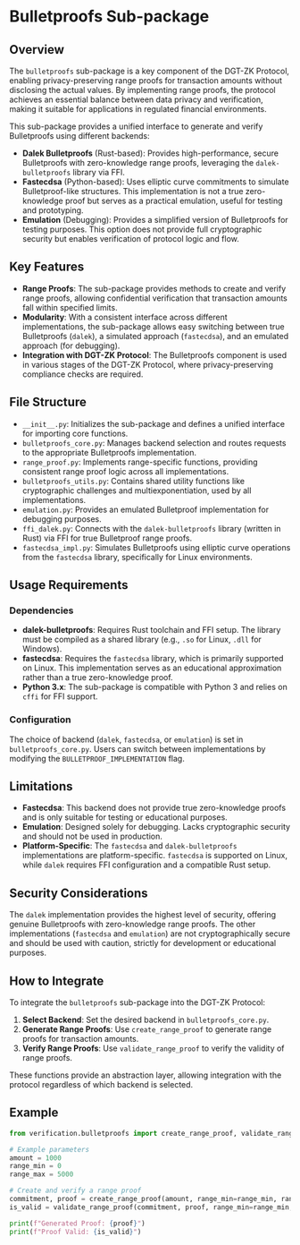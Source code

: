 # Bulletproofs Sub-package

## Overview
The `bulletproofs` sub-package is a key component of the DGT-ZK Protocol, enabling privacy-preserving range proofs for transaction amounts without disclosing the actual values. By implementing range proofs, the protocol achieves an essential balance between data privacy and verification, making it suitable for applications in regulated financial environments.

This sub-package provides a unified interface to generate and verify Bulletproofs using different backends:
- **Dalek Bulletproofs** (Rust-based): Provides high-performance, secure Bulletproofs with zero-knowledge range proofs, leveraging the `dalek-bulletproofs` library via FFI.
- **Fastecdsa** (Python-based): Uses elliptic curve commitments to simulate Bulletproof-like structures. This implementation is not a true zero-knowledge proof but serves as a practical emulation, useful for testing and prototyping.
- **Emulation** (Debugging): Provides a simplified version of Bulletproofs for testing purposes. This option does not provide full cryptographic security but enables verification of protocol logic and flow.

## Key Features
- **Range Proofs**: The sub-package provides methods to create and verify range proofs, allowing confidential verification that transaction amounts fall within specified limits.
- **Modularity**: With a consistent interface across different implementations, the sub-package allows easy switching between true Bulletproofs (`dalek`), a simulated approach (`fastecdsa`), and an emulated approach (for debugging).
- **Integration with DGT-ZK Protocol**: The Bulletproofs component is used in various stages of the DGT-ZK Protocol, where privacy-preserving compliance checks are required.

## File Structure

- `__init__.py`: Initializes the sub-package and defines a unified interface for importing core functions.
- `bulletproofs_core.py`: Manages backend selection and routes requests to the appropriate Bulletproofs implementation.
- `range_proof.py`: Implements range-specific functions, providing consistent range proof logic across all implementations.
- `bulletproofs_utils.py`: Contains shared utility functions like cryptographic challenges and multiexponentiation, used by all implementations.
- `emulation.py`: Provides an emulated Bulletproof implementation for debugging purposes.
- `ffi_dalek.py`: Connects with the `dalek-bulletproofs` library (written in Rust) via FFI for true Bulletproof range proofs.
- `fastecdsa_impl.py`: Simulates Bulletproofs using elliptic curve operations from the `fastecdsa` library, specifically for Linux environments.

## Usage Requirements

### Dependencies
- **dalek-bulletproofs**: Requires Rust toolchain and FFI setup. The library must be compiled as a shared library (e.g., `.so` for Linux, `.dll` for Windows).
- **fastecdsa**: Requires the `fastecdsa` library, which is primarily supported on Linux. This implementation serves as an educational approximation rather than a true zero-knowledge proof.
- **Python 3.x**: The sub-package is compatible with Python 3 and relies on `cffi` for FFI support.

### Configuration
The choice of backend (`dalek`, `fastecdsa`, or `emulation`) is set in `bulletproofs_core.py`. Users can switch between implementations by modifying the `BULLETPROOF_IMPLEMENTATION` flag.

## Limitations
- **Fastecdsa**: This backend does not provide true zero-knowledge proofs and is only suitable for testing or educational purposes.
- **Emulation**: Designed solely for debugging. Lacks cryptographic security and should not be used in production.
- **Platform-Specific**: The `fastecdsa` and `dalek-bulletproofs` implementations are platform-specific. `fastecdsa` is supported on Linux, while `dalek` requires FFI configuration and a compatible Rust setup.

## Security Considerations
The `dalek` implementation provides the highest level of security, offering genuine Bulletproofs with zero-knowledge range proofs. The other implementations (`fastecdsa` and `emulation`) are not cryptographically secure and should be used with caution, strictly for development or educational purposes.

## How to Integrate
To integrate the `bulletproofs` sub-package into the DGT-ZK Protocol:
1. **Select Backend**: Set the desired backend in `bulletproofs_core.py`.
2. **Generate Range Proofs**: Use `create_range_proof` to generate range proofs for transaction amounts.
3. **Verify Range Proofs**: Use `validate_range_proof` to verify the validity of range proofs.

These functions provide an abstraction layer, allowing integration with the protocol regardless of which backend is selected.

## Example

```python
from verification.bulletproofs import create_range_proof, validate_range_proof

# Example parameters
amount = 1000
range_min = 0
range_max = 5000

# Create and verify a range proof
commitment, proof = create_range_proof(amount, range_min=range_min, range_max=range_max)
is_valid = validate_range_proof(commitment, proof, range_min=range_min, range_max=range_max)

print(f"Generated Proof: {proof}")
print(f"Proof Valid: {is_valid}")

